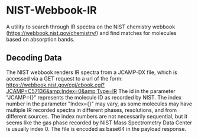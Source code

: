 # NIST-Webbook-IR
A utility to search through IR spectra on the NIST chemistry webbook (https://webbook.nist.gov/chemistry/) and find matches for molecules based on absorption bands.

## Decoding Data
The NIST webbook renders IR spectra from a JCAMP-DX file, which is accessed via a GET request to a url of the form:
https://webbook.nist.gov/cgi/cbook.cgi?JCAMP=C57136&amp;Index=0&amp;Type=IR
The id in the parameter "JCAMP={}" represents the molecule ID as recorded by NIST.
The index number in the parameter "Index={}" may vary, as some molecules may have multiple IR recorded spectra in different phases, resolutions, and from different sources. 
The index numbers are not necessarily sequential, but it seems like the gas phase recorded by NIST Mass Spectrometry Data Center is usually index 0.
The file is encoded as base64 in the payload response.

